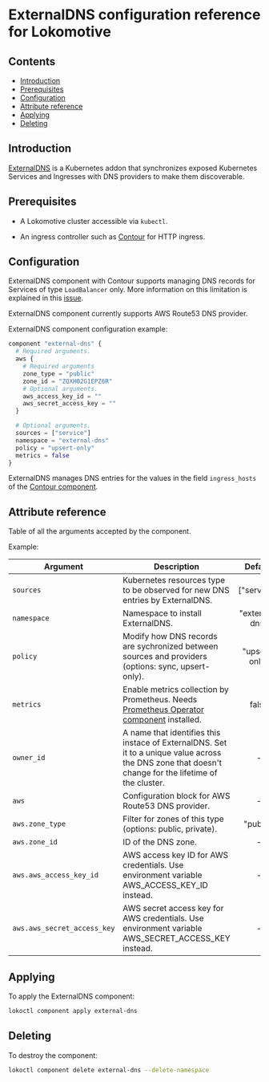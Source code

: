 # ExternalDNS configuration reference for Lokomotive

## Contents

* [Introduction](#introduction)
* [Prerequisites](#prerequisites)
* [Configuration](#configuration)
* [Attribute reference](#attribute-reference)
* [Applying](#applying)
* [Deleting](#deleting)

## Introduction

[ExternalDNS](https://github.com/kubernetes-incubator/external-dns) is a Kubernetes addon that
synchronizes exposed Kubernetes Services and Ingresses with DNS providers to make them discoverable.

## Prerequisites

* A Lokomotive cluster accessible via `kubectl`.

* An ingress controller such as [Contour](contour.md) for HTTP ingress.

## Configuration

ExternalDNS component with Contour supports managing DNS records for Services of type `LoadBalancer`
only. More information on this limitation is explained in this
[issue](https://github.com/projectcontour/contour/issues/403).

ExternalDNS component currently supports AWS Route53 DNS provider.

ExternalDNS component configuration example:

```tf
component "external-dns" {
  # Required arguments.
  aws {
    # Required arguments
    zone_type = "public"
    zone_id = "ZQXH02G1EPZ6R"
    # Optional arguments.
    aws_access_key_id = ""
    aws_secret_access_key = ""
  }

  # Optional arguments.
  sources = ["service"]
  namespace = "external-dns"
  policy = "upsert-only"
  metrics = false
}
```

ExternalDNS manages DNS entries for the values in the field `ingress_hosts` of the [Contour
component](contour.md#attribute-reference).

## Attribute reference

Table of all the arguments accepted by the component.

Example:

| Argument                    | Description                                                                                                                                           | Default        | Required |
|-----------------------------|-------------------------------------------------------------------------------------------------------------------------------------------------------|:--------------:|:--------:|
| `sources`                   | Kubernetes resources type to be observed for new DNS entries by ExternalDNS.                                                                          | ["service"]    | false    |
| `namespace`                 | Namespace to install ExternalDNS.                                                                                                                     | "external-dns" | false    |
| `policy`                    | Modify how DNS records are sychronized between sources and providers (options: sync, upsert-only).                                                    | "upsert-only"  | false    |
| `metrics`                   | Enable metrics collection by Prometheus. Needs [Prometheus Operator component](prometheus-operator.md) installed.                                     | false          | false    |
| `owner_id`                  | A name that identifies this instace of ExternalDNS. Set it to a unique value across the DNS zone that doesn't change for the lifetime of the cluster. | -              | true     |
| `aws`                       | Configuration block for AWS Route53 DNS provider.                                                                                                     | -              | true     |
| `aws.zone_type`             | Filter for zones of this type (options: public, private).                                                                                             | "public"       | false    |
| `aws.zone_id`               | ID of the DNS zone.                                                                                                                                   | -              | true     |
| `aws.aws_access_key_id`     | AWS access key ID for AWS credentials. Use environment variable AWS_ACCESS_KEY_ID instead.                                                            | -              | false    |
| `aws.aws_secret_access_key` | AWS secret access key for AWS credentials. Use environment variable AWS_SECRET_ACCESS_KEY instead.                                                    | -              | false    |

## Applying

To apply the ExternalDNS component:

```bash
lokoctl component apply external-dns
```
## Deleting

To destroy the component:

```bash
lokoctl component delete external-dns --delete-namespace
```
